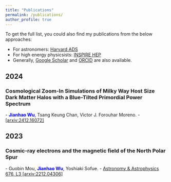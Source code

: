 ```yaml
---
title: "Publications"
permalink: /publications/
author_profile: true
---
```


To get the full list, you could also find my publications from the below approaches:  
- For astronomers: [Harvard ADS](https://ui.adsabs.harvard.edu/search/q=orcid%3A0009-0000-7431-7885&sort=date+desc)  
- For high energy physicsists: [INSPIRE HEP](https://inspirehep.net/authors/2685932)  
- Generally, [Google Scholar](https://scholar.google.com/citations?user=hxR2VSsAAAAJ&hl=zh-CN&authuser=2) and [ORCID](https://orcid.org/0009-0000-7431-7885) are also available.

## 2024

<h3>Cosmological Zoom-In Simulations of Milky Way Host Size Dark Matter Halos with a Blue-Tilted Primordial Power Spectrum</h3>
- <span> <strong><span style="color: blue;">Jianhao Wu</span></strong>, Tsang Keung Chan, Victor J. Forouhar Moreno.</span>
- <a href="https://arxiv.org/abs/2412.16072">[arxiv:2412.16072]</a>


## 2023

<h3>Cosmic-ray electrons and the magnetic field of the North Polar Spur</h3>
- <span> Guobin Mou, <strong><span style="color: blue;">Jianhao Wu</span></strong>, Yoshiaki Sofue. </span>
- <a href="https://www.aanda.org/articles/aa/full_html/2023/08/aa45401-22/aa45401-22.html">Astronomy & Astrophysics 676, L3 [arxiv:2212.04306]</a>